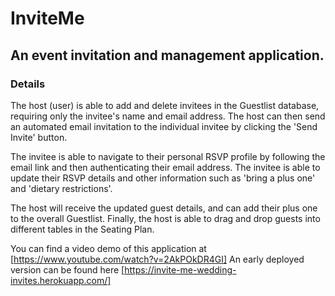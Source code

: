 # InviteMe

## An event invitation and management application.

### Details
The host (user) is able to add and delete invitees in the Guestlist database, requiring only the invitee's name and email address. The host can then send an automated email invitation to the individual invitee by clicking the 'Send Invite' button.

The invitee is able to navigate to their personal RSVP profile by following the email link and then authenticating their email address.
The invitee is able to update their RSVP details and other information such as 'bring a plus one' and 'dietary restrictions'.

The host will receive the updated guest details, and can add their plus one to the overall Guestlist.
Finally, the host is able to drag and drop guests into different tables in the Seating Plan. 


You can find a video demo of this application at [https://www.youtube.com/watch?v=2AkPOkDR4GI]
An early deployed version can be found here [https://invite-me-wedding-invites.herokuapp.com/]